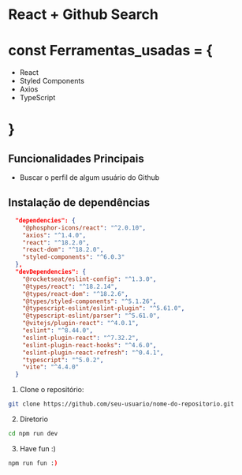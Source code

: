 # React + Github Search

# const Ferramentas_usadas = {
- React <br />
- Styled Components <br />
- Axios <br />
- TypeScript <br />
# }

## Funcionalidades Principais

- Buscar o perfil de algum usuário do Github

## Instalação de dependências
```json
  "dependencies": {
    "@phosphor-icons/react": "^2.0.10",
    "axios": "^1.4.0",
    "react": "^18.2.0",
    "react-dom": "^18.2.0",
    "styled-components": "^6.0.3"
  },
  "devDependencies": {
    "@rocketseat/eslint-config": "^1.3.0",
    "@types/react": "^18.2.14",
    "@types/react-dom": "^18.2.6",
    "@types/styled-components": "^5.1.26",
    "@typescript-eslint/eslint-plugin": "^5.61.0",
    "@typescript-eslint/parser": "^5.61.0",
    "@vitejs/plugin-react": "^4.0.1",
    "eslint": "^8.44.0",
    "eslint-plugin-react": "^7.32.2",
    "eslint-plugin-react-hooks": "^4.6.0",
    "eslint-plugin-react-refresh": "^0.4.1",
    "typescript": "^5.0.2",
    "vite": "^4.4.0"
  }
```
1. Clone o repositório:

```bash
git clone https://github.com/seu-usuario/nome-do-repositorio.git
```
2. Diretorio
```bash
cd npm run dev
```
3. Have fun :)
```bash
npm run fun :)
```
